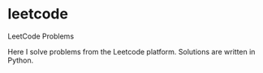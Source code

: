 # leetcode
LeetCode Problems

Here I solve problems from the Leetcode platform.
Solutions are written in Python.

